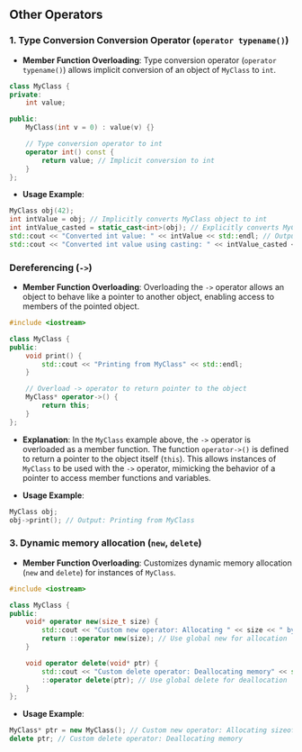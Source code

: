 ## Other Operators

### 1. Type Conversion Conversion Operator (`operator typename()`)

- **Member Function Overloading**: Type conversion operator (`operator typename()`) allows implicit conversion of an object of `MyClass` to `int`.

```cpp
class MyClass {
private:
    int value;

public:
    MyClass(int v = 0) : value(v) {}

    // Type conversion operator to int
    operator int() const {
        return value; // Implicit conversion to int
    }
};
```

- **Usage Example**:

```cpp
MyClass obj(42);
int intValue = obj; // Implicitly converts MyClass object to int
int intValue_casted = static_cast<int>(obj); // Explicitly converts MyClass object to int
std::cout << "Converted int value: " << intValue << std::endl; // Output: 42
std::cout << "Converted int value using casting: " << intValue_casted << std::endl; // Output: 42
```

### Dereferencing (`->`)

- **Member Function Overloading**: Overloading the `->` operator allows an object to behave like a pointer to another object, enabling access to members of the pointed object.

```cpp
#include <iostream>

class MyClass {
public:
    void print() {
        std::cout << "Printing from MyClass" << std::endl;
    }

    // Overload -> operator to return pointer to the object
    MyClass* operator->() {
        return this;
    }
};
```

- **Explanation**: In the `MyClass` example above, the `->` operator is overloaded as a member function. The function `operator->()` is defined to return a pointer to the object itself (`this`). This allows instances of `MyClass` to be used with the `->` operator, mimicking the behavior of a pointer to access member functions and variables.

- **Usage Example**:

```cpp
MyClass obj;
obj->print(); // Output: Printing from MyClass
```

### 3. Dynamic memory allocation (`new`, `delete`)

- **Member Function Overloading**: Customizes dynamic memory allocation (`new` and `delete`) for instances of `MyClass`.

```cpp
#include <iostream>

class MyClass {
public:
    void* operator new(size_t size) {
        std::cout << "Custom new operator: Allocating " << size << " bytes" << std::endl;
        return ::operator new(size); // Use global new for allocation
    }

    void operator delete(void* ptr) {
        std::cout << "Custom delete operator: Deallocating memory" << std::endl;
        ::operator delete(ptr); // Use global delete for deallocation
    }
};
```

- **Usage Example**:

```cpp
MyClass* ptr = new MyClass(); // Custom new operator: Allocating sizeof(MyClass) bytes
delete ptr; // Custom delete operator: Deallocating memory
```
